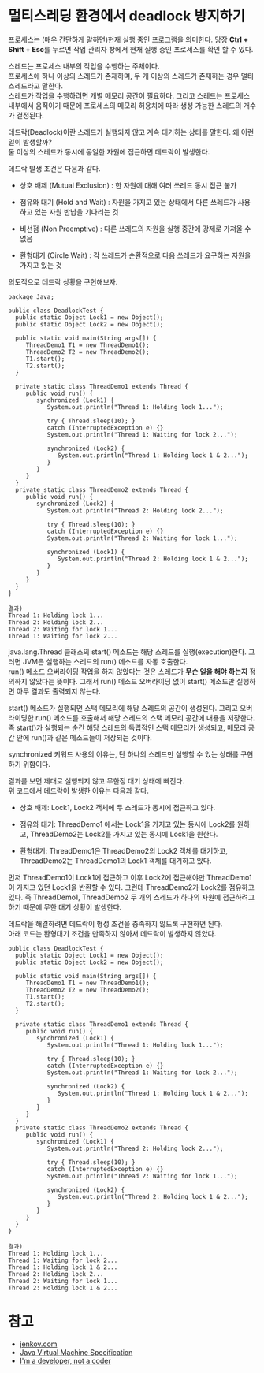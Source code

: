 # 멀티스레딩 환경에서 deadlock 방지하기

프로세스는 (매우 간단하게 말하면)현재 실행 중인 프로그램을 의미한다. 당장 **Ctrl + Shift + Esc**를 누르면 작업 관리자 창에서 현재 실행 중인 프로세스를 확인 할 수 있다.   

스레드는 프로세스 내부의 작업을 수행하는 주체이다.  
프로세스에 하나 이상의 스레드가 존재하며, 두 개 이상의 스레드가 존재하는 경우 멀티 스레드라고 말한다.  
스레드가 작업을 수행하려면 개별 메모리 공간이 필요하다. 그리고 스레드는 프로세스 내부에서 움직이기 때문에 프로세스의 메모리 허용치에 따라 생성 가능한 스레드의 개수가 결정된다. 

데드락(Deadlock)이란 스레드가 실행되지 않고 계속 대기하는 상태를 말한다. 왜 이런 일이 발생할까?  
둘 이상의 스레드가 동시에 동일한 자원에 접근하면 데드락이 발생한다. 

데드락 발생 조건은 다음과 같다.

- 상호 배제 (Mutual Exclusion) : 한 자원에 대해 여러 쓰레드 동시 접근 불가

- 점유와 대기 (Hold and Wait) : 자원을 가지고 있는 상태에서 다른 쓰레드가 사용하고 있는 자원 반납을 기다리는 것

- 비선점 (Non Preemptive) : 다른 쓰레드의 자원을 실행 중간에 강제로 가져올 수 없음

- 환형대기 (Circle Wait) : 각 쓰레드가 순환적으로 다음 쓰레드가 요구하는 자원을 가지고 있는 것

의도적으로 데드락 상황을 구현해보자.

```
package Java;

public class DeadlockTest {
  public static Object Lock1 = new Object();
  public static Object Lock2 = new Object();
  
  public static void main(String args[]) {
     ThreadDemo1 T1 = new ThreadDemo1();
     ThreadDemo2 T2 = new ThreadDemo2();
     T1.start();
     T2.start();
  }
  
  private static class ThreadDemo1 extends Thread {
     public void run() {
        synchronized (Lock1) {
           System.out.println("Thread 1: Holding lock 1...");
           
           try { Thread.sleep(10); }
           catch (InterruptedException e) {}
           System.out.println("Thread 1: Waiting for lock 2...");
           
           synchronized (Lock2) {
              System.out.println("Thread 1: Holding lock 1 & 2...");
           }
        }
     }
  }
  private static class ThreadDemo2 extends Thread {
     public void run() {
        synchronized (Lock2) {
           System.out.println("Thread 2: Holding lock 2...");
           
           try { Thread.sleep(10); }
           catch (InterruptedException e) {}
           System.out.println("Thread 2: Waiting for lock 1...");
           
           synchronized (Lock1) {
              System.out.println("Thread 2: Holding lock 1 & 2...");
           }
        }
     }
  } 
}

결과)
Thread 1: Holding lock 1...
Thread 2: Holding lock 2...
Thread 2: Waiting for lock 1...
Thread 1: Waiting for lock 2...
```

java.lang.Thread 클래스의 start() 메소드는 해당 스레드를 실행(execution)한다. 그러면 JVM은 실행하는 스레드의 run() 메소드를 자동 호출한다.   
run() 메소드 오버라이딩 작업을 하지 않았다는 것은 스레드가 **무슨 일을 해야 하는지** 정의하지 않았다는 뜻이다. 그래서 run() 메소드 오버라이딩 없이 start() 메소드만 실행하면 아무 결과도 출력되지 않는다.

start() 메소드가 실행되면 스택 메모리에 해당 스레드의 공간이 생성된다. 그리고 오버라이딩한 run() 메소드를 호출해서 해당 스레드의 스택 메모리 공간에 내용을 저장한다. 즉 start()가 실행되는 순간 해당 스레드의 독립적인 스택 메모리가 생성되고, 메모리 공간 안에 run()과 같은 메소드들이 저장되는 것이다.  

synchronized 키워드 사용의 이유는, 단 하나의 스레드만 실행할 수 있는 상태를 구현하기 위함이다.  

결과를 보면 제대로 실행되지 않고 무한정 대기 상태에 빠진다.  
위 코드에서 데드락이 발생한 이유는 다음과 같다.

- 상호 배제: Lock1, Lock2 객체에 두 스레드가 동시에 접근하고 있다.

- 점유와 대기: ThreadDemo1 에서는 Lock1을 가지고 있는 동시에 Lock2를 원하고, ThreadDemo2는 Lock2를 가지고 있는 동시에 Lock1을 원한다. 
- 환형대기: ThreadDemo1은 ThreadDemo2의 Lock2 객체를 대기하고, ThreadDemo2는 ThreadDemo1의 Lock1 객체를 대기하고 있다.

먼저 ThreadDemo1이 Lock1에 접근하고 이후 Lock2에 접근해야만 ThreadDemo1이 가지고 있던 Lock1을 반환할 수 있다. 그런데 ThreadDemo2가 Lock2를 점유하고 있다. 즉 ThreadDemo1, ThreadDemo2 두 개의 스레드가 하나의 자원에 접근하려고 하기 때문에 무한 대기 상황이 발생한다.

데드락을 해결하려면 데드락이 형성 조건을 충족하지 않도록 구현하면 된다.  
아래 코드는 환형대기 조건을 만족하지 않아서 데드락이 발생하지 않았다.

```
public class DeadlockTest {
  public static Object Lock1 = new Object();
  public static Object Lock2 = new Object();
  
  public static void main(String args[]) {
     ThreadDemo1 T1 = new ThreadDemo1();
     ThreadDemo2 T2 = new ThreadDemo2();
     T1.start();
     T2.start();
  }
  
  private static class ThreadDemo1 extends Thread {
     public void run() {
        synchronized (Lock1) {
           System.out.println("Thread 1: Holding lock 1...");
           
           try { Thread.sleep(10); }
           catch (InterruptedException e) {}
           System.out.println("Thread 1: Waiting for lock 2...");
           
           synchronized (Lock2) {
              System.out.println("Thread 1: Holding lock 1 & 2...");
           }
        }
     }
  }
  private static class ThreadDemo2 extends Thread {
     public void run() {
        synchronized (Lock1) {
           System.out.println("Thread 2: Holding lock 2...");
           
           try { Thread.sleep(10); }
           catch (InterruptedException e) {}
           System.out.println("Thread 2: Waiting for lock 1...");
           
           synchronized (Lock2) {
              System.out.println("Thread 2: Holding lock 1 & 2...");
           }
        }
     }
  } 
}

결과)
Thread 1: Holding lock 1...
Thread 1: Waiting for lock 2...
Thread 1: Holding lock 1 & 2...
Thread 2: Holding lock 2...
Thread 2: Waiting for lock 1...
Thread 2: Holding lock 1 & 2...
```

# 참고
* [jenkov.com](https://jenkov.com/tutorials/java-concurrency/creating-and-starting-threads.html)
* [Java Virtual Machine Specification](https://docs.oracle.com/javase/specs/jvms/se7/html/jvms-2.html#jvms-2.5.2)
* [I'm a developer, not a coder](https://math-coding.tistory.com/175)